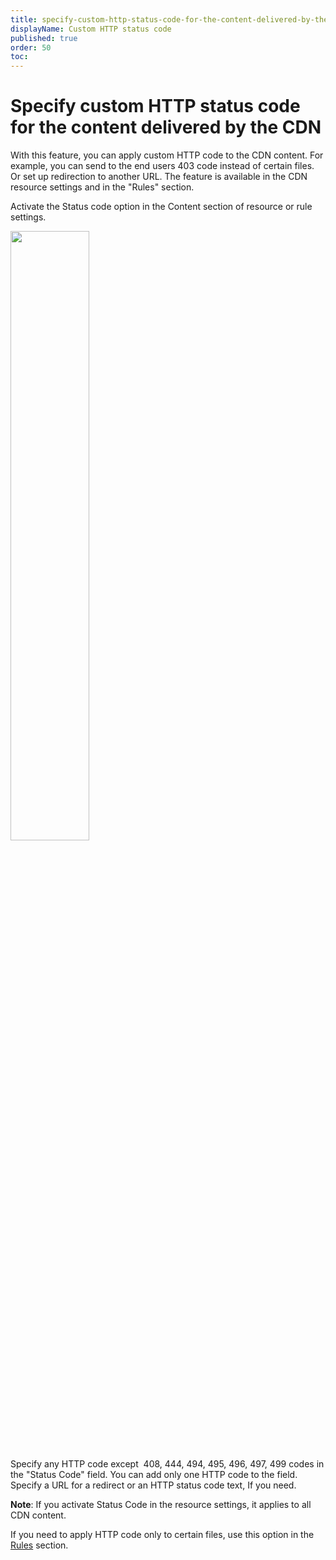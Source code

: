 ```yaml
---
title: specify-custom-http-status-code-for-the-content-delivered-by-the-cdn
displayName: Custom HTTP status code
published: true
order: 50
toc:
---
```

# Specify custom HTTP status code for the content delivered by the CDN

With this feature, you can apply custom HTTP code to the CDN content. For example, you can send to the end users 403 code instead of certain files. Or set up redirection to another URL. The feature is available in the CDN resource settings and in the "Rules" section.

Activate the Status code option in the Content section of resource or rule settings.

<img src="https://assets.gcore.pro/docs/cdn/cdn-resource-options/specify-custom-http-status-code-for-the-content-delivered-by-the-cdn/_______________.jpg" alt="" width="50%">

Specify any HTTP code except  408, 444, 494, 495, 496, 497, 499 codes in the "Status Code" field. You can add only one HTTP code to the field. Specify a URL for a redirect or an HTTP status code text, If you need.

**Note**: If you activate Status Code in the resource settings, it applies to all CDN content.

If you need to apply HTTP code only to certain files, use this option in the <a href="https://gcore.com/docs/cdn/cdn-resource-options/rules-for-particular-files/create-a-rule-manually-or-from-a-template-to-configure-settings-for-particular-files" target="_blank">Rules</a> section.